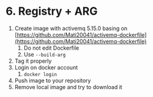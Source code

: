 # 6. Registry + ARG

1. Create image with activemq 5.15.0 basing on [https://github.com/Mati20041/activemq-dockerfile](https://github.com/Mati20041/activemq-dockerfile) 
   1. Do not edit Dockerfile
   2. Use `--build-arg`
2. Tag it properly
3. Login on docker account
    1. `docker login`
4. Push image to your repository
5. Remove local image and try to download it
